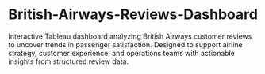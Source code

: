 # British-Airways-Reviews-Dashboard
Interactive Tableau dashboard analyzing British Airways customer reviews to uncover trends in passenger satisfaction. Designed to support airline strategy, customer experience, and operations teams with actionable insights from structured review data.
